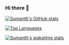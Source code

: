### Hi there 👋

[![Sumanth's GitHub stats](https://github-readme-stats.vercel.app/api?username=sumanth-lingappa&count_private=true&show_icons=true?theme=cobalt)](https://github.com/sumanth-lingappa)

[![Top Languages](https://github-readme-stats.vercel.app/api/top-langs/?username=sumanth-lingappa&layout=compact)](https://github.com/sumanth-lingappa)

[![Sumanth's wakatime stats](https://github-readme-stats.vercel.app/api/wakatime?username=sumanth-lingappa&layout=compact)](https://github.com/sumanth-lingappa)



<!--
**sumanth-lingappa/sumanth-lingappa** is a ✨ _special_ ✨ repository because its `README.md` (this file) appears on your GitHub profile.

Here are some ideas to get you started:

- 🔭 I’m currently working on ...
- 🌱 I’m currently learning ...
- 👯 I’m looking to collaborate on ...
- 🤔 I’m looking for help with ...
- 💬 Ask me about ...
- 📫 How to reach me: ...
- 😄 Pronouns: ...
- ⚡ Fun fact: ...
-->
